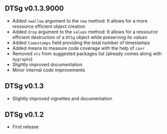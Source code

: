 ## DTSg v0.1.3.9000

* Added `swallow` argument to the `new` method: It allows for a more ressource efficient object creation
* Added `drop` argument to the `values` method: It allows for a ressource efficient destruction of a `DTSg` object while preserving its *values*
* Added `timestamps` field providing the total number of timestamps
* Added means to measure code coverage with the help of `covr`
* Removed `xts` from suggested packages list (already comes along with `dygraphs`)
* Slightly improved documentation
* Minor internal code improvements

## DTSg v0.1.3

* Slightly improved vignettes and documentation

## DTSg v0.1.2

* First release

